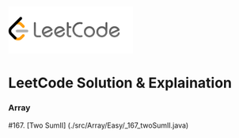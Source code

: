 <img src="images/leetcode.png" width=50% aligh=right /> 

# LeetCode Solution & Explaination

### Array
#167. [Two SumII] (./src/Array/Easy/_167_twoSumII.java) <br/>

